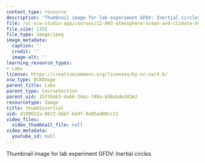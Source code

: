 ```yaml
---
content_type: resource
description: 'Thumbnail image for lab experiment GFDV: Inertial circles.'
file: /ol-ocw-studio-app/courses/12-003-atmosphere-ocean-and-climate-dynamics-fall-2008/d199022a0672bbbfbe9f9a05ad00cc21_thumb5inertial.jpg
file_size: 1332
file_type: image/jpeg
image_metadata:
  caption: ''
  credit: ''
  image-alt: ''
learning_resource_types:
- Labs
license: https://creativecommons.org/licenses/by-nc-sa/4.0/
ocw_type: OCWImage
parent_title: Labs
parent_type: CourseSection
parent_uid: 15f39ab3-4a66-34ac-748a-b58a5de103e2
resourcetype: Image
title: thumb5inertial
uid: d199022a-0672-bbbf-be9f-9a05ad00cc21
video_files:
  video_thumbnail_file: null
video_metadata:
  youtube_id: null
---
```

Thumbnail image for lab experiment GFDV: Inertial circles.